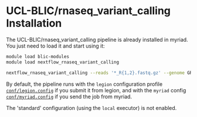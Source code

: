 # UCL-BLIC/rnaseq_variant_calling Installation

The UCL-BLIC/rnaseq_variant_calling pipeline is already installed in myriad. You just need to load it and start using it:

```bash
module load blic-modules
module load nextflow_rnaseq_variant_calling

nextflow_rnaseq_variant_calling --reads '*_R{1,2}.fastq.gz' --genome GRCh38
```

By default, the pipeline runs with the `legion` configuration profile [`conf/legion.config`](../conf/legion.config) if you submit it from legion, and with the `myriad` config [`conf/myriad.config`](../conf/myriad.config) if you send 
the job from myriad.

The 'standard' configuration (using the `local` executor) is not enabled.
